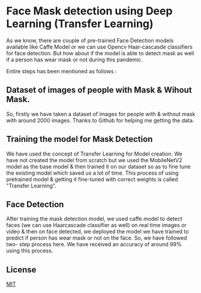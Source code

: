 # Face Mask detection using Deep Learning (Transfer Learning)

As we know, there are couple of pre-trained Face Detection models available like Caffe Model or we can use Opencv Haar-cascasde classifiers for face detection. But how about if the model is able to detect mask as well if a person has wear mask or not during this pandemic.

Entire steps has been mentioned as follows :
## Dataset of images of people with Mask & Wihout Mask.
So, firstly we have taken a dataset of images for people with & without mask with around 2000 images. Thanks to Github for helping me getting the data.

## Training the model for Mask Detection
We have used the concept of Transfer Learning for Model creation. We have not created the model from scratch but we used the MobileNetV2 model as the base model & then trained it on our dataset so as to fine tune the existing model which saved us a lot of time. This process of using pretrained model & getting it fine-tuned with correct weights is called "Transfer Learning". 

## Face Detection
After training the mask detection model, we used caffe model to detect faces (we can use Haarcascade classifier as well) on real time images or video & then on face detected, we deployed the model we have trained to predict if person has wear mask or not on the face. So, we have followed two- step process here.
We have received an accuracy of around 99% using this process.

## License
[MIT](https://choosealicense.com/licenses/mit/)
